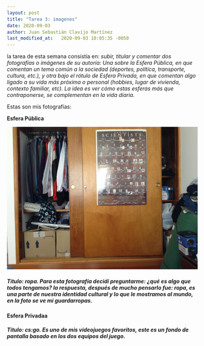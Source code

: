 ```yaml
---
layout: post
title: "Tarea 3: imagenes"
date: 2020-09-03
author: Juan Sebastián Clavijo Martínez
last_modified_at:   2020-09-03 10:05:35 -0050
---
```

la tarea de esta semana consistía en:  *subir, titular y comentar dos fotografías o imágenes de su autoría: Una sobre la Esfera Pública, en que comentan un tema común a la sociedad (deportes, política, transporte, cultura, etc.), y otra bajo el rótulo de Esfera Privada, en que comentan algo ligado a su vida más próxima o personal (hobbies, lugar de vivienda, contexto familiar, etc). La idea es ver cómo estas esferas más que contraponerse,  se complementan en la vida diaria.*

Estas son mis fotografías:

**Esfera Pública**
<p align="center">
  <img src="https://raw.githubusercontent.com/jclavijomartinez/jclavijomartinez.github.io/gh-pages/images/IMG_0479.JPG" style="max-width:100%;">
</p>

#####  Título: ropa. Para esta fotografía decidí preguntarme: ¿qué es algo que todos tengamos? la respuesta, después de mucho pensarlo fue: ropa, es una parte de nuestra identidad cultural y lo que le mostramos al mundo, en la foto se ve mi guardarropas.

**Esfera Privadaa**
<p align="center">
  <!--  <img width="720" height="1080" src="https://i.pinimg.com/originals/30/ab/6c/30ab6c1a569786ed5883cdbec4ad79e5.jpg"> -->
</p>

#####  Título: cs:go. Es uno de mis videojuegos favoritos, este es un fondo de pantalla basado en los dos equipos del juego.
